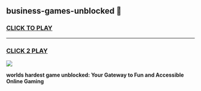 
## business-games-unblocked 👋
<h3>
<a href="https://premium.freeplayer.one?title=business-games-unblocked&ref=14F">CLICK TO PLAY</a></h3>
<hr>

<h3>
<a href="https://premium.freeplayer.one?title=business-games-unblocked&ref=14F">CLICK 2 PLAY</a>
  
</h3>

<a href="https://premium.freeplayer.one?title=business-games-unblocked&ref=12F/"><img src="https://clearcache.store/games.png"></a>


**worlds hardest game unblocked: Your Gateway to Fun and Accessible Online Gaming**
